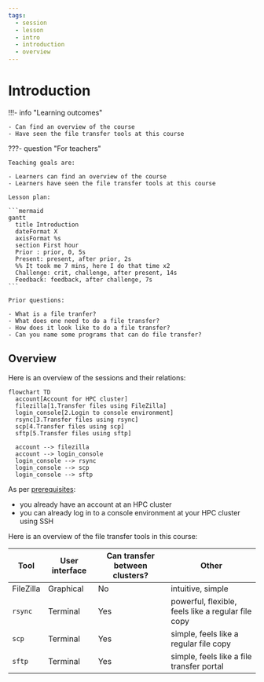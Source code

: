 ```yaml
---
tags:
  - session
  - lesson
  - intro
  - introduction
  - overview
---
```


# Introduction

!!!- info "Learning outcomes"

    - Can find an overview of the course
    - Have seen the file transfer tools at this course

???- question "For teachers"

    Teaching goals are:

    - Learners can find an overview of the course
    - Learners have seen the file transfer tools at this course

    Lesson plan:

    ```mermaid
    gantt
      title Introduction
      dateFormat X
      axisFormat %s
      section First hour
      Prior : prior, 0, 5s
      Present: present, after prior, 2s
      %% It took me 7 mins, here I do that time x2
      Challenge: crit, challenge, after present, 14s
      Feedback: feedback, after challenge, 7s
    ```

    Prior questions:

    - What is a file tranfer?
    - What does one need to do a file transfer?
    - How does it look like to do a file transfer?
    - Can you name some programs that can do file transfer?

## Overview

Here is an overview of the sessions and their relations:

```mermaid
flowchart TD
  account[Account for HPC cluster]
  filezilla[1.Transfer files using FileZilla]
  login_console[2.Login to console environment]
  rsync[3.Transfer files using rsync]
  scp[4.Transfer files using scp]
  sftp[5.Transfer files using sftp]

  account --> filezilla
  account --> login_console
  login_console --> rsync
  login_console --> scp
  login_console --> sftp
```

As per [prerequisites](../prereqs/README.md):

- you already have an account at an HPC cluster
- you can already log in to a console environment at your HPC cluster
  using SSH

Here is an overview of the file transfer tools in this course:

Tool       |User interface|Can transfer between clusters?|Other
-----------|--------------|------------------------------|-------------------
FileZilla  |Graphical     |No                            |intuitive, simple
`rsync`    |Terminal      |Yes                           |powerful, flexible, feels like a regular file copy
`scp`      |Terminal      |Yes                           |simple, feels like a regular file copy
`sftp`     |Terminal      |Yes                           |simple, feels like a file transfer portal

